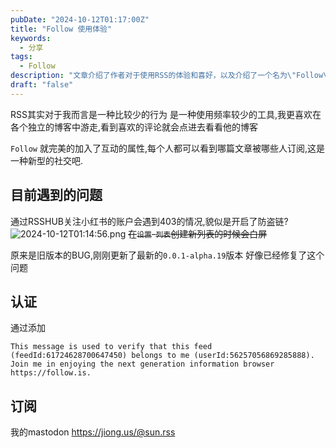 ```yaml
---
pubDate: "2024-10-12T01:17:00Z"
title: "Follow 使用体验"
keywords:
  - 分享
tags:
  - Follow
description: "文章介绍了作者对于使用RSS的体验和喜好，以及介绍了一个名为\"Follow\"的工具，该工具具有互动属性，可以让每个人看到哪些人订阅了哪篇文章，从而形成一种新型的社交。作者还提到了使用RSSHUB关注小红书账户时遇到的问题，以及在创建新列表时出现的白屏情况。"
draft: "false"
---
```


RSS其实对于我而言是一种比较少的行为
是一种使用频率较少的工具,我更喜欢在各个独立的博客中游走,看到喜欢的评论就会点进去看看他的博客

`Follow` 就完美的加入了互动的属性,每个人都可以看到哪篇文章被哪些人订阅,这是一种新型的社交吧.

## 目前遇到的问题

通过RSSHUB关注小红书的账户会遇到403的情况,貌似是开启了防盗链?
![2024-10-12T01:14:56.png][2]
~~在`设置`-`列表`创建新列表的时候会白屏~~

原来是旧版本的BUG,刚刚更新了最新的`0.0.1-alpha.19`版本 好像已经修复了这个问题
 
 

## 认证
通过添加
```
This message is used to verify that this feed (feedId:61724628700647450) belongs to me (userId:56257056869285888). Join me in enjoying the next generation information browser https://follow.is.
```
## 订阅

我的mastodon https://jiong.us/@sun.rss 

  [1]: https://img.imsun.org/usr/uploads/2024/10/3640334170.png
  [2]: https://img.imsun.org/usr/uploads/2024/10/2246830150.png